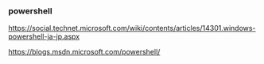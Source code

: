 ### powershell

https://social.technet.microsoft.com/wiki/contents/articles/14301.windows-powershell-ja-jp.aspx

https://blogs.msdn.microsoft.com/powershell/
